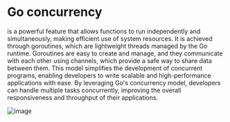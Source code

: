 # Go concurrency 
is a powerful feature that allows functions to run independently and simultaneously, making efficient use of system resources. It is achieved through goroutines, which are lightweight threads managed by the Go runtime. Goroutines are easy to create and manage, and they communicate with each other using channels, which provide a safe way to share data between them. This model simplifies the development of concurrent programs, enabling developers to write scalable and high-performance applications with ease. By leveraging Go's concurrency model, developers can handle multiple tasks concurrently, improving the overall responsiveness and throughput of their applications.

![image](https://github.com/user-attachments/assets/56901bef-a74a-4ac7-aa6f-46ebfb60fa7e)
